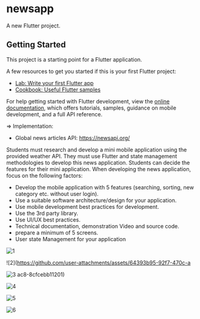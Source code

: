 # newsapp

A new Flutter project.

## Getting Started

This project is a starting point for a Flutter application.

A few resources to get you started if this is your first Flutter project:

- [Lab: Write your first Flutter app](https://docs.flutter.dev/get-started/codelab)
- [Cookbook: Useful Flutter samples](https://docs.flutter.dev/cookbook)

For help getting started with Flutter development, view the
[online documentation](https://docs.flutter.dev/), which offers tutorials,
samples, guidance on mobile development, and a full API reference.

=>	Implementation:

* Global news articles API: https://newsapi.org/

Students must research and develop a mini mobile application using the provided weather API. They must use Flutter and state management methodologies to develop this news application. Students can decide the features for their mini application. When developing the news application, focus on the following factors:

-	Develop the mobile application with 5 features (searching, sorting, new category etc. without user login). 
-	Use a suitable software architecture/design for your application.
-	Use mobile development best practices for development. 
-	Use the 3rd party library. 
-	Use UI/UX best practices.
-	Technical documentation, demonstration Video and source code.
-	prepare a minimum of 5 screens.
-	User state Management for your application

![1](https://github.com/user-attachments/assets/44b4f2e3-3b71-4b8f-a351-f2a80e5a5817)

![2](https://github.com/user-attachments/assets/64393b95-92f7-470c-a

![3](https://github.com/user-attachments/assets/7076bd4a-ac8d-4ed7-a4b0-3a72d19bf1fd)
ac8-8cfcebb11201)

![4](https://github.com/user-attachments/assets/bd864d99-3020-4dc6-b2f3-f365290d0b66)

![5](https://github.com/user-attachments/assets/9407f306-d6f3-4383-bbd7-f2d846aafc8e)

![6](https://github.com/user-attachments/assets/c6a3da66-ac24-47fd-8dd3-6e6f6ede7d5a)


